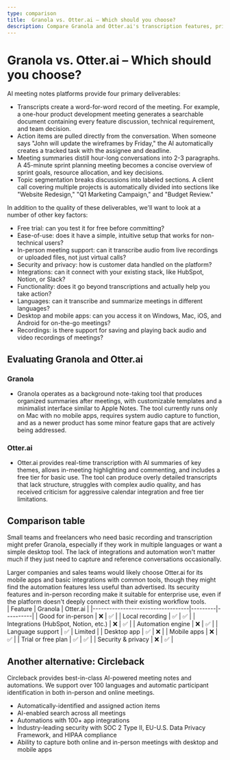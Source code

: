 ```yaml
---
type: comparison
title:  Granola vs. Otter.ai – Which should you choose?
description: Compare Granola and Otter.ai's transcription features, pricing, and user experience. Plus, discover Circleback as a potential alternative for your needs.
---
```


# Granola vs. Otter.ai – Which should you choose?  
AI meeting notes platforms provide four primary deliverables:  
  
* Transcripts create a word-for-word record of the meeting. For example, a one-hour product development meeting generates a searchable document containing every feature discussion, technical requirement, and team decision.  
* Action items are pulled directly from the conversation. When someone says "John will update the wireframes by Friday," the AI automatically creates a tracked task with the assignee and deadline.  
* Meeting summaries distill hour-long conversations into 2-3 paragraphs. A 45-minute sprint planning meeting becomes a concise overview of sprint goals, resource allocation, and key decisions.  
* Topic segmentation breaks discussions into labeled sections. A client call covering multiple projects is automatically divided into sections like "Website Redesign," "Q1 Marketing Campaign," and "Budget Review."  
  
In addition to the quality of these deliverables, we'll want to look at a number of other key factors:  
  
* Free trial: can you test it for free before committing?  
* Ease-of-use: does it have a simple, intuitive setup that works for non-technical users?  
* In-person meeting support: can it transcribe audio from live recordings or uploaded files, not just virtual calls?  
* Security and privacy: how is customer data handled on the platform?  
* Integrations: can it connect with your existing stack, like HubSpot, Notion, or Slack?  
* Functionality: does it go beyond transcriptions and actually help you take action?  
* Languages: can it transcribe and summarize meetings in different languages?  
* Desktop and mobile apps: can you access it on Windows, Mac, iOS, and Android for on-the-go meetings?  
* Recordings: is there support for saving and playing back audio and video recordings of meetings?    
## Evaluating Granola and Otter.ai  
### Granola
* Granola operates as a background note-taking tool that produces organized summaries after meetings, with customizable templates and a minimalist interface similar to Apple Notes. The tool currently runs only on Mac with no mobile apps, requires system audio capture to function, and as a newer product has some minor feature gaps that are actively being addressed.

### Otter.ai
* Otter.ai provides real-time transcription with AI summaries of key themes, allows in-meeting highlighting and commenting, and includes a free tier for basic use. The tool can produce overly detailed transcripts that lack structure, struggles with complex audio quality, and has received criticism for aggressive calendar integration and free tier limitations.  
## Comparison table    
Small teams and freelancers who need basic recording and transcription might prefer Granola, especially if they work in multiple languages or want a simple desktop tool. The lack of integrations and automation won't matter much if they just need to capture and reference conversations occasionally.

Larger companies and sales teams would likely choose Otter.ai for its mobile apps and basic integrations with common tools, though they might find the automation features less useful than advertised. Its security features and in-person recording make it suitable for enterprise use, even if the platform doesn't deeply connect with their existing workflow tools.  
| Feature                           | Granola | Otter.ai |
|-----------------------------------|---------|----------|
| Good for in-person                | ❌       | ✅        |
| Local recording                   | ✅       | ✅        |
| Integrations (HubSpot, Notion, etc.) | ❌       | ✅        |
| Automation engine                 | ❌       | ✅        |
| Language support                  | ✅       | Limited  |
| Desktop app                       | ✅       | ❌        |
| Mobile apps                       | ❌       | ✅        |
| Trial or free plan                | ✅       | ✅        |
| Security & privacy                | ❌       | ✅        |  
## Another alternative: Circleback  
Circleback provides best-in-class AI-powered meeting notes and automations. We support over 100 languages and automatic participant identification in both in-person and online meetings.  
  
* Automatically-identified and assigned action items  
* AI-enabled search across all meetings  
* Automations with 100+ app integrations  
* Industry-leading security with SOC 2 Type II, EU-U.S. Data Privacy Framework, and HIPAA compliance  
* Ability to capture both online and in-person meetings with desktop and mobile apps  